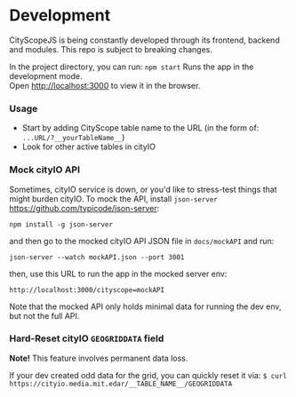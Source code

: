 # Development

CityScopeJS is being constantly developed through its frontend, backend and modules. This repo is subject to breaking changes.

In the project directory, you can run: `npm start` Runs the app in the development mode.<br /> Open [http://localhost:3000](http://localhost:3000) to view it in the browser.

### Usage

-   Start by adding CityScope table name to the URL (in the form of: `...URL/?__yourTableName__`)
-   Look for other active tables in cityIO

### Mock cityIO API

Sometimes, cityIO service is down, or you'd like to stress-test things that might burden cityIO. To mock the API, install `json-server` https://github.com/typicode/json-server:

`npm install -g json-server`

and then go to the mocked cityIO API JSON file in `docs/mockAPI` and run:

`json-server --watch mockAPI.json --port 3001`

then, use this URL to run the app in the mocked server env:

`http://localhost:3000/cityscope=mockAPI`

Note that the mocked API only holds minimal data for running the dev env, but not the full API.

### Hard-Reset cityIO `GEOGRIDDATA` field

**Note!** This feature involves permanent data loss.

If your dev created odd data for the grid, you can quickly reset it via:
`$ curl https://cityio.media.mit.edar/__TABLE_NAME__/GEOGRIDDATA`
